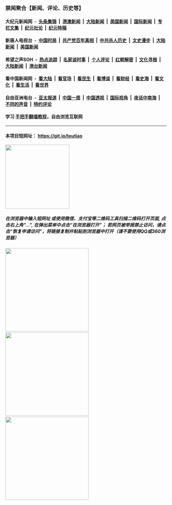 ### 禁闻聚合【新闻、评论、历史等】

#### 大纪元新闻网 &nbsp;-&nbsp; [头条集锦](indexes/E头条集锦.md?t=02171502) &nbsp;|&nbsp; [港澳新闻](indexes/E港澳新闻.md?t=02171502)  &nbsp;|&nbsp; [大陆新闻](indexes/E大陆新闻.md?t=02171502) &nbsp;|&nbsp; [美国新闻](indexes/E美国新闻.md?t=02171502) &nbsp;|&nbsp; [国际新闻](indexes/E国际新闻.md?t=02171502) &nbsp;|&nbsp; [专栏文集](indexes/E专栏文集.md?t=02171502) &nbsp;|&nbsp; [纪元社论](indexes/E纪元社论.md?t=02171502) &nbsp;|&nbsp; [纪元特稿](indexes/E纪元特稿.md?t=02171502) 

#### 新唐人电视台 &nbsp;-&nbsp; [中国时局](indexes/N中国时局.md?t=02171502) &nbsp;|&nbsp; [共产党百年真相](indexes/N共产党百年真相.md?t=02171502) &nbsp;|&nbsp; [中共杀人历史](indexes/N中共杀人历史.md?t=02171502) &nbsp;|&nbsp; [文史漫步](indexes/N文史漫步.md?t=02171502) &nbsp;|&nbsp; [大陆新闻](indexes/N大陆新闻.md?t=02171502) &nbsp;|&nbsp; [美国新闻](indexes/N美国新闻.md?t=02171502)

#### 希望之声SOH &nbsp;-&nbsp; [热点追踪](indexes/H热点追踪.md?t=02171502) &nbsp;|&nbsp; [名家谈时事](indexes/H名家谈时事.md?t=02171502) &nbsp;|&nbsp; [个人评论](indexes/H个人评论.md?t=02171502)  &nbsp;|&nbsp; [红朝解密](indexes/H红朝解密.md?t=02171502) &nbsp;|&nbsp; [文化寻根](indexes/H文化寻根.md?t=02171502) &nbsp;|&nbsp; [大陆新闻](indexes/H大陆新闻.md?t=02171502) &nbsp;|&nbsp; [港台新闻](indexes/H港台新闻.md?t=02171502)

#### 看中国新闻网 &nbsp;-&nbsp; [看大陆](indexes/S看大陆.md?t=02171502) &nbsp;|&nbsp; [看官场](indexes/S看官场.md?t=02171502) &nbsp;|&nbsp; [看民生](indexes/S看民生.md?t=02171502)  &nbsp;|&nbsp; [看博谈](indexes/S看博谈.md?t=02171502) &nbsp;|&nbsp; [看财经](indexes/S看财经.md?t=02171502) &nbsp;|&nbsp; [看史海](indexes/S看史海.md?t=02171502) &nbsp;|&nbsp; [看文化](indexes/S看文化.md?t=02171502) &nbsp;|&nbsp; [看生活](indexes/S看生活.md?t=02171502) &nbsp;|&nbsp; [看世界](indexes/S看世界.md?t=02171502)

#### 自由亚洲电台 &nbsp;-&nbsp; [亚太报道](indexes/R亚太报道.md?t=02171502) &nbsp;|&nbsp; [中国一周](indexes/R中国一周.md?t=02171502) &nbsp;|&nbsp; [中国透视](indexes/R中国透视.md?t=02171502)  &nbsp;|&nbsp; [国际视角](indexes/R国际视角.md?t=02171502) &nbsp;|&nbsp; [夜话中南海](indexes/R夜话中南海.md?t=02171502) &nbsp;|&nbsp; [不同的声音](indexes/R不同的声音.md?t=02171502) &nbsp;|&nbsp; [特约评论](indexes/R特约评论.md?t=02171502)

#### 学习 [手把手翻墙教程](https://github.com/gfw-breaker/guides/wiki)，自由浏览互联网

----

#### 本项目短网址： https://git.io/toutiao
<img src="https://raw.githubusercontent.com/gfw-breaker/banned-news/master/scripts/img/qr.png" width="200px"/>  

##### 在浏览器中输入短网址 或使用微信、支付宝等二维码工具扫描二维码打开页面, 点击右上角"...", 在弹出菜单中点击“在浏览器打开”； 若网页被举报禁止访问，请点击“恢复申请访问”，将链接复制并粘贴到浏览器中打开（请不要使用QQ或360浏览器）

<img src="https://raw.githubusercontent.com/gfw-breaker/banned-news/master/scripts/img/1.png" width="260px"/> &nbsp; <img src="https://raw.githubusercontent.com/gfw-breaker/banned-news/master/scripts/img/2.png" width="260px"/> &nbsp; <img src="https://raw.githubusercontent.com/gfw-breaker/banned-news/master/scripts/img/3.png" width="260px"/>
